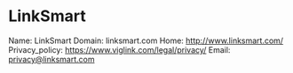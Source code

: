 
# LinkSmart

Name: LinkSmart
Domain: linksmart.com
Home: http://www.linksmart.com/
Privacy_policy: https://www.viglink.com/legal/privacy/
Email: privacy@linksmart.com
